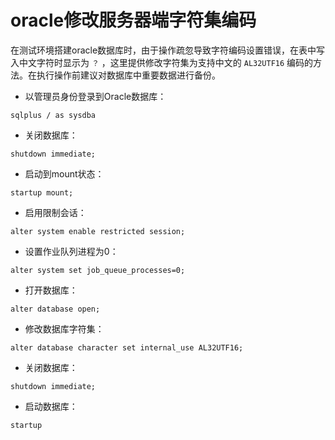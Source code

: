 # oracle修改服务器端字符集编码

在测试环境搭建oracle数据库时，由于操作疏忽导致字符编码设置错误，在表中写入中文字符时显示为 `？` ，这里提供修改字符集为支持中文的 `AL32UTF16` 编码的方法。在执行操作前建议对数据库中重要数据进行备份。

- 以管理员身份登录到Oracle数据库：

```
sqlplus / as sysdba
```

- 关闭数据库：

```
shutdown immediate;
```

- 启动到mount状态：

```
startup mount;
```

- 启用限制会话：

```
alter system enable restricted session;
```

- 设置作业队列进程为0：

```
alter system set job_queue_processes=0;
```

- 打开数据库：

```
alter database open;
```

- 修改数据库字符集：

```
alter database character set internal_use AL32UTF16;
```

- 关闭数据库：

```
shutdown immediate;
```

- 启动数据库：

```
startup
```
